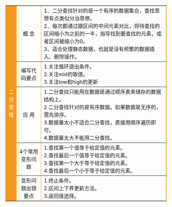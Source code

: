<table border="1" style="width: 100%; border: 1px solid #f4981d; width: 100%;">
  <tr>
    <td rowspan="5" width="16" style="color: #fff; background-color: #f4981d;">二分查找</td>
    <td width="60" style="text-align: center;">
      概 念
    </td>
    <td>
      1、二分查找针对的是一个有序的数据集合，查找思想有点类似分治思想。<br />
      2、每次都通过跟区间的中间元素对比，将待查找的区间缩小为之前的一半，指导找到要查找的元素，或者区间被缩小为0。<br />
      3、适合处理静态数据，也就是没有频繁的数据插入、删除操作。
    </td>
  </tr>
  <tr>
    <td style="text-align: center;">编写代码要点</td>
    <td>
      1.关注循环退出条件。<br /> 
      2.关注mid的取值。<br />
      3.关注low和high的更新
    </td>
  </tr>
  <tr>
    <td style="text-align: center;">
      应 用
    </td>
    <td>
      1.二分查找只能用在数据是通过顺序表来储存的数据结构上。<br />
      2.二分查找针对的是有序数据。如果数据是无序的，需先排序。<br />
      3.数据量太小不适合二分查找，直接用顺序遍历即可。<br />
      4.数据量太大不能用二分查找。
    </td>
  </tr>
  <tr>
    <td style="text-align: center;">
      4个常用变形问题 
    </td>
    <td>
      1.查找第一个值等于给定值的元素。<br />
      2.查找最后一个值等于给定值的元素。<br />
      3.查找第一个大于等于给定值的元素。<br />
      4.查找最后一个小于等于给定值的元素。
    </td>
  </tr>
  <tr>
    <td style="text-align: center;">
      变形问题出错要点
    </td>
    <td>
      1.终止条件。<br />
      2.区间上下界更新方法。<br />
      3.返回值选择。
    </td>
  </tr>
</table>